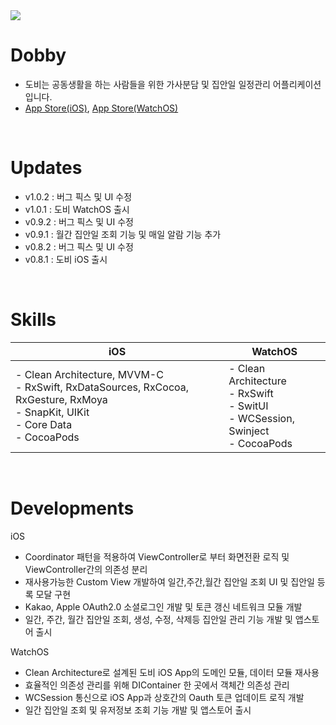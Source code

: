 <img src="https://www.notion.so/image/https%3A%2F%2Fs3-us-west-2.amazonaws.com%2Fsecure.notion-static.com%2F93e1f07b-b92d-4bd7-90b5-1adab5a6cd22%2F%25E1%2584%2589%25E1%2585%25B3%25E1%2584%258F%25E1%2585%25B3%25E1%2584%2585%25E1%2585%25B5%25E1%2586%25AB%25E1%2584%2589%25E1%2585%25A3%25E1%2586%25BA_2023-03-28_%25E1%2584%258B%25E1%2585%25A9%25E1%2584%2592%25E1%2585%25AE_8.38.42.png?id=fe2853cc-cce0-4932-bf5c-821e3eda44b8&table=block&spaceId=7259ba1a-b2b5-4486-bd5c-d91a9add4772&width=2000&userId=0d7b2f52-1938-4977-938a-681b493859bd&cache=v2">
</br>

# Dobby
- 도비는 공동생활을 하는 사람들을 위한 가사분담 및 집안일 일정관리 어플리케이션 입니다.
- [App Store(iOS)](https://apps.apple.com/kr/app/id1658783993), [App Store(WatchOS)](https://apps.apple.com/kr/app/id1658783993?platform=appleWatch)
<br>

# Updates
- v1.0.2 : 버그 픽스 및 UI 수정
- v1.0.1 : 도비 WatchOS 출시
- v0.9.2 : 버그 픽스 및 UI 수정
- v0.9.1 : 월간 집안일 조회 기능 및 매일 알람 기능 추가
- v0.8.2 : 버그 픽스 및 UI 수정
- v0.8.1 : 도비 iOS 출시
<br>

# Skills

| iOS                                                                                                                                        | WatchOS                                                                                   |
|--------------------------------------------------------------------------------------------------------------------------------------------|-------------------------------------------------------------------------------------------|
| - Clean Architecture, MVVM-C<br>- RxSwift, RxDataSources, RxCocoa, RxGesture, RxMoya<br>- SnapKit, UIKit<br>- Core Data<br>- CocoaPods | - Clean Architecture<br>- RxSwift<br>- SwitUI<br>- WCSession, Swinject<br>- CocoaPods |
<br>

# Developments
iOS
- Coordinator 패턴을 적용하여 ViewController로 부터 화면전환 로직 및 ViewController간의 의존성 분리
- 재사용가능한 Custom View 개발하여 일간,주간,월간 집안일 조회 UI 및 집안일 등록 모달 구현
- Kakao, Apple OAuth2.0 소셜로그인 개발 및 토큰 갱신 네트워크 모듈 개발
- 일간, 주간, 월간 집안일 조회, 생성, 수정, 삭제등 집안일 관리 기능 개발 및 앱스토어 출시

WatchOS
<br>
- Clean Architecture로 설계된 도비 iOS App의 도메인 모듈, 데이터 모듈 재사용
- 효율적인 의존성 관리를 위해 DIContainer 한 곳에서 객체간 의존성 관리
- WCSession 통신으로 iOS App과 상호간의 Oauth 토큰 업데이트 로직 개발
- 일간 집안일 조회 및 유저정보 조회 기능 개발 및 앱스토어 출시
